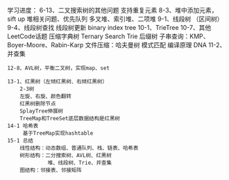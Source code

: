 学习进度：
    6-13、二叉搜索树的其他问题
        支持重复元素
    8-3、堆中添加元素，sift up 
        堆相关问题、优先队列
        多叉堆、索引堆、二项堆
    9-1、线段树 （区间树）
    9-4、线段树查找
        线段树更新
        binary index tree
    10-1、TrieTree
    10-7、其他LeetCode话题
        压缩字典树
        Ternary Search Trie
        后缀树
        子串查询：KMP、Boyer-Moore、Rabin-Karp
        文件压缩：哈夫曼树
        模式匹配
        编译原理
        DNA
    11-2、并查集
        
    12-8、AVL树，平衡二叉树，实现map、set
    
    13-1、红黑树（左倾红黑树、右倾红黑树）
        2-3树
        左旋、右旋、颜色翻转
        红黑树删除节点
        SplayTree伸展树
        TreeMap和TreeSet底层数据结构是红黑树
    14-1 哈希表
         基于TreeMap实现hashtable
    15-1 总结
        线性结构：动态数组、普通队列、栈、链表、哈希表
        树形结构：二分搜索树、AVL树、红黑树
                 堆、线段树、Trie、并查集
        图结构：邻接表、邻接矩阵
                
